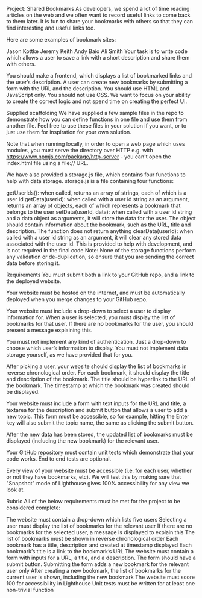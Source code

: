 Project: Shared Bookmarks
As developers, we spend a lot of time reading articles on the web and we often want to record useful links to come back to them later. It is fun to share your bookmarks with others so that they can find interesting and useful links too.

Here are some examples of bookmark sites:

Jason Kottke
Jeremy Keith
Andy Baio
Ali Smith
Your task is to write code which allows a user to save a link with a short description and share them with others.

You should make a frontend, which displays a list of bookmarked links and the user’s description. A user can create new bookmarks by submitting a form with the URL and the description. You should use HTML and JavaScript only. You should not use CSS. We want to focus on your ability to create the correct logic and not spend time on creating the perfect UI.

Supplied scaffolding
We have supplied a few sample files in the repo to demonstrate how you can define functions in one file and use them from another file. Feel free to use these files in your solution if you want, or to just use them for inspiration for your own solution.

Note that when running locally, in order to open a web page which uses modules, you must serve the directory over HTTP e.g. with https://www.npmjs.com/package/http-server - you can't open the index.html file using a file:// URL.

We have also provided a storage.js file, which contains four functions to help with data storage. storage.js is a file containing four functions:

getUserIds(): when called, returns an array of strings, each of which is a user id
getData(userId): when called with a user id string as an argument, returns an array of objects, each of which represents a bookmark that belongs to the user
setData(userId, data): when called with a user id string and a data object as arguments, it will store the data for the user. The object should contain information about the bookmark, such as the URL, title and description. The function does not return anything
clearData(userId): when called with a user id string as an argument, it will clear any stored data associated with the user id. This is provided to help with development, and is not required in the final code
Note: None of the storage functions perform any validation or de-duplication, so ensure that you are sending the correct data before storing it.

Requirements
You must submit both a link to your GitHub repo, and a link to the deployed website.

Your website must be hosted on the internet, and must be automatically deployed when you merge changes to your GitHub repo.

Your website must include a drop-down to select a user to display information for. When a user is selected, you must display the list of bookmarks for that user. If there are no bookmarks for the user, you should present a message explaining this.

You must not implement any kind of authentication. Just a drop-down to choose which user’s information to display. You must not implement data storage yourself, as we have provided that for you.

After picking a user, your website should display the list of bookmarks in reverse chronological order. For each bookmark, it should display the title and description of the bookmark. The title should be hyperlink to the URL of the bookmark. The timestamp at which the bookmark was created should be displayed.

Your website must include a form with text inputs for the URL and title, a textarea for the description and submit button that allows a user to add a new topic. This form must be accessible, so for example, hitting the Enter key will also submit the topic name, the same as clicking the submit button.

After the new data has been stored, the updated list of bookmarks must be displayed (including the new bookmark) for the relevant user.

Your GitHub repository must contain unit tests which demonstrate that your code works. End to end tests are optional.

Every view of your website must be accessible (i.e. for each user, whether or not they have bookmarks, etc). We will test this by making sure that "Snapshot" mode of Lighthouse gives 100% accessibility for any view we look at.

Rubric
All of the below requirements must be met for the project to be considered complete:

The website must contain a drop-down which lists five users
Selecting a user must display the list of bookmarks for the relevant user
If there are no bookmarks for the selected user, a message is displayed to explain this
The list of bookmarks must be shown in reverse chronological order
Each bookmark has a title, description and created at timestamp displayed
Each bookmark’s title is a link to the bookmark’s URL
The website must contain a form with inputs for a URL, a title, and a description. The form should have a submit button.
Submitting the form adds a new bookmark for the relevant user only
After creating a new bookmark, the list of bookmarks for the current user is shown, including the new bookmark
The website must score 100 for accessibility in Lighthouse
Unit tests must be written for at least one non-trivial function
